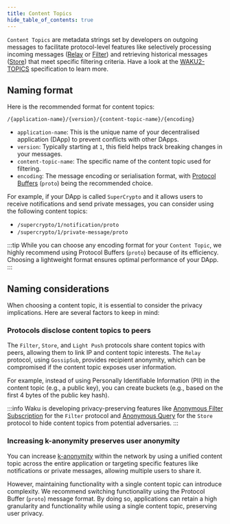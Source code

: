 ```yaml
---
title: Content Topics
hide_table_of_contents: true
---
```


`Content Topics` are metadata strings set by developers on outgoing messages to facilitate protocol-level features like selectively processing incoming messages ([Relay](/learn/concepts/protocols#relay) or [Filter](/learn/concepts/protocols#filter)) and retrieving historical messages ([Store](/learn/concepts/protocols#store)) that meet specific filtering criteria. Have a look at the [WAKU2-TOPICS](https://rfc.vac.dev/spec/23/#content-topics) specification to learn more.

## Naming format

Here is the recommended format for content topics:

`/{application-name}/{version}/{content-topic-name}/{encoding}`

- `application-name`: This is the unique name of your decentralised application (DApp) to prevent conflicts with other DApps.
- `version`: Typically starting at `1`, this field helps track breaking changes in your messages.
- `content-topic-name`: The specific name of the content topic used for filtering.
- `encoding`: The message encoding or serialisation format, with [Protocol Buffers](https://protobuf.dev/) (`proto`) being the recommended choice.

For example, if your DApp is called `SuperCrypto` and it allows users to receive notifications and send private messages, you can consider using the following content topics:

- `/supercrypto/1/notification/proto`
- `/supercrypto/1/private-message/proto`

:::tip
While you can choose any encoding format for your `Content Topic`, we highly recommend using Protocol Buffers (`proto`) because of its efficiency. Choosing a lightweight format ensures optimal performance of your DApp.
:::

## Naming considerations

When choosing a content topic, it is essential to consider the privacy implications. Here are several factors to keep in mind:

### Protocols disclose content topics to peers

The `Filter`, `Store`, and `Light Push` protocols share content topics with peers, allowing them to link IP and content topic interests. The `Relay` protocol, using `GossipSub`, provides recipient anonymity, which can be compromised if the content topic exposes user information.

For example, instead of using Personally Identifiable Information (PII) in the content topic (e.g., a public key), you can create buckets (e.g., based on the first 4 bytes of the public key hash).

:::info
Waku is developing privacy-preserving features like [Anonymous Filter Subscription](https://rfc.vac.dev/spec/12/#future-work) for the `Filter` protocol and [Anonymous Query](https://rfc.vac.dev/spec/13/#future-work) for the `Store` protocol to hide content topics from potential adversaries.
:::

### Increasing k-anonymity preserves user anonymity

You can increase [k-anonymity](https://www.privitar.com/blog/k-anonymity-an-introduction/) within the network by using a unified content topic across the entire application or targeting specific features like notifications or private messages, allowing multiple users to share it.

However, maintaining functionality with a single content topic can introduce complexity. We recommend switching functionality using the Protocol Buffer (`proto`) message format. By doing so, applications can retain a high granularity and functionality while using a single content topic, preserving user privacy.